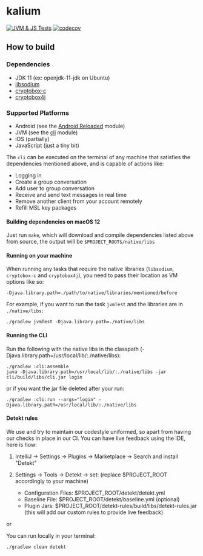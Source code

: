 # kalium
[![JVM & JS Tests](https://github.com/wireapp/kalium/actions/workflows/gradle-jvm-tests.yml/badge.svg)](https://github.com/wireapp/kalium/actions/workflows/gradle-jvm-tests.yml)
[![codecov](https://codecov.io/gh/wireapp/kalium/branch/develop/graph/badge.svg?token=UWQ1P7DY7I)](https://codecov.io/gh/wireapp/kalium)

## How to build

### Dependencies

- JDK 11 (ex: openjdk-11-jdk on Ubuntu)
- [libsodium](https://github.com/jedisct1/libsodium)
- [cryptobox-c](https://github.com/wireapp/cryptobox-c)
- [cryptobox4j](https://github.com/wireapp/cryptobox4j)

### Supported Platforms

- Android (see the [Android Reloaded](https://github.com/wireapp/wire-android-reloaded) module)
- JVM (see the [cli](https://github.com/wireapp/kalium/tree/develop/cli) module)
- iOS (partially)
- JavaScript (just a tiny bit)

The `cli` can be executed on the terminal of any machine that 
satisfies the dependencies mentioned above, and is capable of actions like:
- Logging in
- Create a group conversation
- Add user to group conversation
- Receive and send text messages in real time
- Remove another client from your account remotely
- Refill MSL key packages

#### Building dependencies on macOS 12

Just run `make`, which will download and compile dependencies listed above from source, 
the output will be `$PROJECT_ROOT$/native/libs`

#### Running on your machine

When running any tasks that require the native libraries (`libsodium`, `cryptobox-c` 
and `cryptobox4j`), you need to pass their location as VM options like so:

```
-Djava.library.path=./path/to/native/libraries/mentioned/before
```

For example, if you want to run the task `jvmTest` and the libraries are in `./native/libs`:

```
./gradlew jvmTest -Djava.library.path=./native/libs
```

#### Running the CLI

Run the following with the native libs in the
classpath (-Djava.library.path=/usr/local/lib/:./native/libs):

```
./gradlew :cli:assemble
java -Djava.library.path=/usr/local/lib/:./native/libs -jar cli/build/libs/cli.jar login 
```

or if you want the jar file deleted after your run:

```
./gradlew :cli:run --args="login" -Djava.library.path=/usr/local/lib/:./native/libs
```

#### Detekt rules

We use and try to maintain our codestyle uniformed, so apart from having our checks in place in our
CI. You can have live feedback using the IDE, here is how:

1. IntelliJ -> Settings -> Plugins -> Marketplace -> Search and install "Detekt"
2. Settings -> Tools -> Detekt -> set: (replace $PROJECT_ROOT accordingly to your machine)

    - Configuration Files: $PROJECT_ROOT/detekt/detekt.yml
    - Baseline File: $PROJECT_ROOT/detekt/baseline.yml (optional)
    - Plugin Jars: $PROJECT_ROOT/detekt-rules/build/libs/detekt-rules.jar (this will add our custom
      rules to provide live feedback)

or

You can run locally in your terminal:

```
./gradlew clean detekt
```
